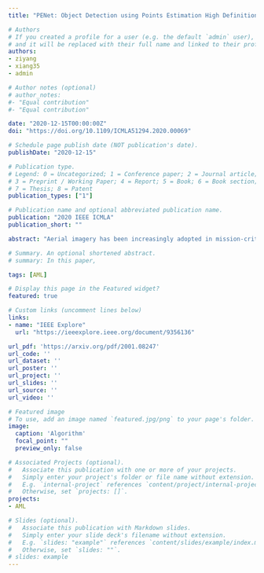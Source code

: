 ```yaml
---
title: "PENet: Object Detection using Points Estimation High Definition Aerial Images"

# Authors
# If you created a profile for a user (e.g. the default `admin` user), write the username (folder name) here 
# and it will be replaced with their full name and linked to their profile.
authors:
- ziyang
- xiang35
- admin

# Author notes (optional)
# author_notes:
#- "Equal contribution"
#- "Equal contribution"

date: "2020-12-15T00:00:00Z"
doi: "https://doi.org/10.1109/ICMLA51294.2020.00069"

# Schedule page publish date (NOT publication's date).
publishDate: "2020-12-15"

# Publication type.
# Legend: 0 = Uncategorized; 1 = Conference paper; 2 = Journal article;
# 3 = Preprint / Working Paper; 4 = Report; 5 = Book; 6 = Book section;
# 7 = Thesis; 8 = Patent
publication_types: ["1"]

# Publication name and optional abbreviated publication name.
publication: "2020 IEEE ICMLA"
publication_short: ""

abstract: "Aerial imagery has been increasingly adopted in mission-critical tasks, such  as traffic surveillance, smart cities,and disaster assistance. However, identifying objects from aerial images  faces  the  following  challenges:  1)  objects  of  interests are  often  too  small  and  too  dense  relative  to  the  images;  2)objects  of  interests  are  often  in  different  relative  sizes;  and3)  the  number  of  objects  in  each  category  is  imbalanced.  A novel  network  structure,Points Estimated Network (PENet),  is proposed  in  this  work  to  answer  these  challenges. PENet uses a Mask Resampling Module (MRM)to  augment  the  imbalanced datasets,  a  coarse  anchor-free  detector  (CPEN)  to  effectively predict  the  center  points  of  the  small  object  clusters,  and  a fine anchor-free detector FPEN to locate the precise positions of the  small  objects.  An  adaptive  merge  algorithm Non-maximum Merge (NMM)is  implemented  in CPEN to  address  the  issue  of detecting  dense  small  objects,  and  a  hierarchical  loss  is  defined in FPEN to  further  improve  the  classification  accuracy.  Our extensive experiments on aerial datasets visDrone [1] and UAVDT[2]  showed  that  PENet  achieved  higher  precision  results  thane xisting  state-of-the-art  approaches.  Our  best  model  achieved8.7%improvement  on  visDrone  and20.3%on  UAVDT."

# Summary. An optional shortened abstract.
# summary: In this paper, 

tags: [AML]

# Display this page in the Featured widget?
featured: true

# Custom links (uncomment lines below)
links:
- name: "IEEE Explore"
  url: "https://ieeexplore.ieee.org/document/9356136"

url_pdf: 'https://arxiv.org/pdf/2001.08247'
url_code: ''
url_dataset: ''
url_poster: ''
url_project: ''
url_slides: ''
url_source: ''
url_video: ''

# Featured image
# To use, add an image named `featured.jpg/png` to your page's folder. 
image:
  caption: 'Algorithm'
  focal_point: ""
  preview_only: false

# Associated Projects (optional).
#   Associate this publication with one or more of your projects.
#   Simply enter your project's folder or file name without extension.
#   E.g. `internal-project` references `content/project/internal-project/index.md`.
#   Otherwise, set `projects: []`.
projects:
- AML

# Slides (optional).
#   Associate this publication with Markdown slides.
#   Simply enter your slide deck's filename without extension.
#   E.g. `slides: "example"` references `content/slides/example/index.md`.
#   Otherwise, set `slides: ""`.
# slides: example
---
```

